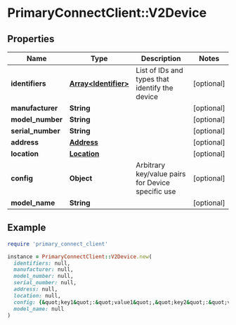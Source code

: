 # PrimaryConnectClient::V2Device

## Properties

| Name | Type | Description | Notes |
| ---- | ---- | ----------- | ----- |
| **identifiers** | [**Array&lt;Identifier&gt;**](Identifier.md) | List of IDs and types that identify the device | [optional] |
| **manufacturer** | **String** |  | [optional] |
| **model_number** | **String** |  | [optional] |
| **serial_number** | **String** |  | [optional] |
| **address** | [**Address**](Address.md) |  | [optional] |
| **location** | [**Location**](Location.md) |  | [optional] |
| **config** | **Object** | Arbitrary key/value pairs for Device specific use | [optional] |
| **model_name** | **String** |  | [optional] |

## Example

```ruby
require 'primary_connect_client'

instance = PrimaryConnectClient::V2Device.new(
  identifiers: null,
  manufacturer: null,
  model_number: null,
  serial_number: null,
  address: null,
  location: null,
  config: {&quot;key1&quot;:&quot;value1&quot;,&quot;key2&quot;:&quot;value2&quot;},
  model_name: null
)
```

